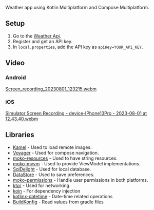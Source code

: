 Weather app using Kotlin Multiplatform and Compose Multiplatform.

## Setup
1. Go to the [Weather Api](https://www.weatherapi.com/). 
2. Register and get an API key.
3. In `local.properties`, add the API key as `apiKey=YOUR_API_KEY`.

## Video
### Android
[Screen_recording_20230801_123215.webm](https://github.com/guerrerorodrigo/compose-multiplatform-weather-app/assets/77965057/16ea7959-42f0-4903-ae2c-710ebd2793dd)

### iOS
[Simulator Screen Recording - device-IPhone13Pro - 2023-08-01 at 12.43.40.webm](https://github.com/guerrerorodrigo/compose-multiplatform-weather-app/assets/77965057/2fa41b2a-addc-4a3a-b755-a640447ec44a)

## Libraries
- [Kamel](https://github.com/Kamel-Media/Kamel) - Used to load remote images.
- [Voyager](https://github.com/adrielcafe/voyager) - Used for compose navigation.
- [moko-resources](https://github.com/icerockdev/moko-resources) - Used to have string resources.
- [moko-mvvm](https://github.com/icerockdev/moko-mvvm) - Used to provide ViewModel implementations.
- [SqlDelight](https://github.com/cashapp/sqldelight) - Used for local database.
- [DataStore](https://developer.android.com/jetpack/androidx/releases/datastore) - Used to save preferences.
- [moko-permissions](https://github.com/icerockdev/moko-permissions) - Handle user permissions in both platforms.
- [ktor](https://ktor.io/) - Used for networking
- [koin](https://insert-koin.io/) - For dependency injection
- [kotlinx-datetime](https://github.com/Kotlin/kotlinx-datetime) - Date-time related operations
- [BuildKonfig](https://github.com/yshrsmz/BuildKonfig) - Read values from gradle files 
